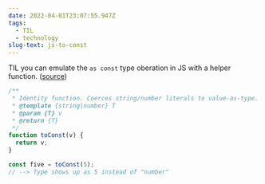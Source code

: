 ```yaml
---
date: 2022-04-01T23:07:55.947Z
tags:
  - TIL
  - technology
slug-text: js-to-const
---
```

TIL you can emulate the `as const` type oberation in JS with a helper function.  ([source](https://dev.to/adamcoster/the-typescript-as-const-trick-2f4o))

```javascript
/**
 * Identity function. Coerces string/number literals to value-as-type.
 * @template {string|number} T
 * @param {T} v
 * @return {T}
 */
function toConst(v) {
  return v;
}

const five = toConst(5);
// --> Type shows up as 5 instead of "number"
```
